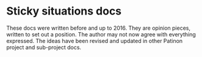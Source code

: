 # Sticky situations docs

These docs were written before and up to 2016.  They are opinion pieces, written
to set out a position.  The author may not now agree with everything
expressed. The ideas have been revised and updated in other Patinon project and
sub-project docs.
